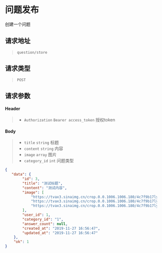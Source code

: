 # 问题发布

创建一个问题

## 请求地址

> `question/store`

## 请求类型

> `POST`

## 请求参数

#### Header

> - `Authorization` `Bearer access_token` 授权token

#### Body

> - `title` `string` 标题
> - `content` `string` 内容
> - `image` `array` 图片
> - `category_id` `int` 问题类型

```json
{
   "data": {
        "id": 3,
        "title": "测试标题",
        "content": "测试内容",
        "image": [
            "https://tvax3.sinaimg.cn/crop.0.0.1006.1006.180/4c7f9b17ly8fwpigg780qj20ry0ryabc.jpg",
            "https://tvax3.sinaimg.cn/crop.0.0.1006.1006.180/4c7f9b17ly8fwpigg780qj20ry0ryabc.jpg",
            "https://tvax3.sinaimg.cn/crop.0.0.1006.1006.180/4c7f9b17ly8fwpigg780qj20ry0ryabc.jpg"
        ],
        "user_id": 1,
        "category_id": "1",
        "answer_count": null,
        "created_at": "2019-11-27 16:56:47",
        "updated_at": "2019-11-27 16:56:47"
    },
    "ok": 1
}
```